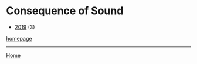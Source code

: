 # Consequence of Sound

  * [2019](./consequence-of-sound-2019.md) (3)

[homepage](https://consequenceofsound.net/)

----

[Home](../index.md)
